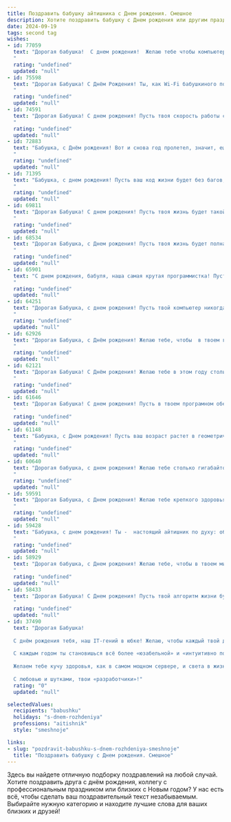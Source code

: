 ```yaml
---
title: Поздравить бабушку айтишника c Днем рождения. Смешное
description: Хотите поздравить бабушку c Днем рождения или другим праздником? Наш ИИ создаст незабываемое поздравление, а вы обязательно выделитесь среди других.  
date: 2024-09-19
tags: second tag
wishes:
- id: 77059
  text: "Дорогая бабушка!  С днем рождения!  Желаю тебе чтобы компьютер никогда не глючил, а wifi летал со скоростью света!  Пусть твоя память всегда остаётся такой же острой, как алгоритмы, а  жизнь  будет яркой, как  пиксели на новом мониторе!
  "
  rating: "undefined"
  updated: "null"
- id: 75598
  text: "Дорогая Бабушка! С Днём Рождения! Ты, как Wi-Fi бабушкиного поколения - всегда в сети и держишь связь! Желаю тебе крепкого пароля от старости и чтоб все баги обходили тебя стороной! 🎉
  "
  rating: "undefined"
  updated: "null"
- id: 74591
  text: "Дорогая Бабушка! С днем рождения! Пусть твоя скорость работы с \"бабушкиным сайтом\" всегда будет как у самого быстрого айтишника, а \"вай-фай\" - стабильным, как твое здоровье! 😉
  "
  rating: "undefined"
  updated: "null"
- id: 72883
  text: "Бабушка, с Днём рождения! Вот и снова год пролетел, значит, ещё один вирус ты победила своим мощным иммунитетом и, главное, своим \"айти-щитом\" от внуков! 😉  Желаю тебе крепкого здоровья, чтобы ты ещё долго сидела в \"контакте\" и пересылала нам смешные видео с котиками! 🎉
  "
  rating: "undefined"
  updated: "null"
- id: 71395
  text: "Бабушка, с днем рождения! Пусть ваш код жизни будет без багов, а скорость реакции на внуков – супербыстрой! 🥳
  "
  rating: "undefined"
  updated: "null"
- id: 69811
  text: "Дорогая Бабушка! С днем рождения! Пусть твоя жизнь будет такой же полной багов, как новая версия Windows, а решения проблем приходят так быстро, как скорость интернета в пиковые часы! 😉
  "
  rating: "undefined"
  updated: "null"
- id: 68534
  text: "Дорогая Бабушка, с Днем рождения! Пусть твоя жизнь будет полна не только радости и любви, но и стабильного интернета, а вирусы обходят тебя стороной, как твои внуки обходят домашние дела.  😜 🎉
  "
  rating: "undefined"
  updated: "null"
- id: 65901
  text: "С днем рождения, бабуля, наша самая крутая программистка! Пусть твой код всегда работает без багов, а жизнь будет полна позитивных обновлений! 😉🎉🎂
  "
  rating: "undefined"
  updated: "null"
- id: 64251
  text: "Дорогая Бабушка, с днем рождения! Пусть твой компьютер никогда не виснет, а интернет работает без сбоев! Пусть твое онлайн-шоппинг будет успешным, а скайп-звонки с внуками - только радостными! 😜
  "
  rating: "undefined"
  updated: "null"
- id: 62926
  text: "Дорогая Бабушка, с Днём рождения! Желаю тебе, чтобы  в твоем гаджете всегда было 100% заряда, а скорость интернета была выше твоих ожиданий! 🥳  Пусть ошибки в твоем \"программном обеспечении\"  будут только в виде \"милых\" опечаток, а \"перезагрузка\"  всегда приносит радость и обновление! 🎉  Будь здорова, бодра и полна энергии, чтобы успевать  за всеми \"умными\" штучками! 💻📱
  "
  rating: "undefined"
  updated: "null"
- id: 62121
  text: "Дорогая Бабушка! С Днём рождения! Желаю тебе в этом году столько гигабайт счастья, чтобы хватило на всю жизнь, мощный интернет-канал для связи с внуками и чтобы все вирусы обходили тебя стороной! 😂❤️
  "
  rating: "undefined"
  updated: "null"
- id: 61646
  text: "Дорогая Бабушка! С днем рождения! Пусть в твоем програмном обеспечении не бывает багов, а твоя оперативная память всегда будет полна ярких воспоминаний! 🎉🥳
  "
  rating: "undefined"
  updated: "null"
- id: 61148
  text: "Бабушка, с Днем рождения! Пусть ваш возраст растет в геометрической прогрессии, а скорость интернета — в арифметической!  🎉
  "
  rating: "undefined"
  updated: "null"
- id: 60640
  text: "Дорогая бабушка, с днем рождения! Желаю тебе столько гигабайтов здоровья, чтобы хватило на все твои любимые сериалы, и чтобы твой интернет был стабильным, как сеть 5G! 🎉
  "
  rating: "undefined"
  updated: "null"
- id: 59591
  text: "Дорогая Бабушка, с Днем рождения! Желаю тебе крепкого здоровья, чтобы ты могла спокойно осваивать новые гаджеты и не пугаться \"глюков\" в интернете. Пусть у тебя всегда будет стабильное соединение с Wi-Fi, а скорость загрузки новых сериалов будет просто бешеной! 😄
  "
  rating: "undefined"
  updated: "null"
- id: 59428
  text: "Бабушка, с днем рождения! Ты -  настоящий айтишник по духу: обновляешь программы, перезагружаешь мозги и, кажется, знаешь все пароли к счастью. Желаем тебе мощных процессоров, стабильного интернет-соединения и бесконечного трафика радости!
  "
  rating: "undefined"
  updated: "null"
- id: 58929
  text: "Дорогая бабушка, с Днем рождения! Желаю тебе, чтобы в твоем мире все баги были исправлены, а скорость жизни была всегда на максимальной частоте! Пусть твои внуки, как самые крутые программисты, всегда будут рядом и обеспечат тебе максимальную поддержку! 🥳
  "
  rating: "undefined"
  updated: "null"
- id: 58433
  text: "Дорогая Бабушка! С Днем рождения! Пусть твой алгоритм жизни будет всегда оптимизирован на радость, а код счастья не содержит ошибок!
  "
  rating: "undefined"
  updated: "null"
- id: 37490
  text: "Дорогая Бабушка!
  
  С днём рождения тебя, наш IT-гений в юбке! Желаю, чтобы каждый твой день был как удачно написанный код — без багов и с максимальным количеством радости! Пусть в твоей жизни будет минимум «синий экран смерти», а максимальное количество обновлений на счастье!
  
  С каждым годом ты становишься всё более «юзабельной» и «интуитивно понятной», как лучшие приложения! Пусть твоё сердце всегда будет на «высокой скорости», а позитивные эмоции не требуют обновления!
  
  Желаем тебе кучу здоровья, как в самом мощном сервере, и света в жизни, как в самом ярком мониторе! Пусть каждый миг будет как коммутируемый интернет — быстрым и бесконечным.
  
  С любовью и шутками, твои «разработчики»!"
  rating: "0"
  updated: "null"

selectedValues:
  recipients: "babushku"
  holidays: "s-dnem-rozhdeniya"
  professions: "aitishnik"
  style: "smeshnoje"

links:
- slug: "pozdravit-babushku-s-dnem-rozhdeniya-smeshnoje"
  title: "Поздравить бабушку c Днем рождения. Смешное"
---
```


Здесь вы найдете отличную подборку поздравлений на любой случай. 
Хотите поздравить друга с днём рождения, коллегу с профессиональным праздником или близких с Новым годом? У нас есть всё, чтобы сделать ваш поздравительный текст незабываемым. Выбирайте нужную категорию и находите лучшие слова для ваших близких и друзей!
